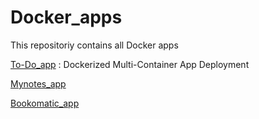 # Docker_apps
This repositoriy contains all Docker apps

[To-Do_app](https://github.com/HesterHDM/To-do-app) : Dockerized Multi-Container App Deployment

[Mynotes_app](https://github.com/HesterHDM/mynotesapp)

[Bookomatic_app](https://github.com/HesterHDM/BookOmatic)

